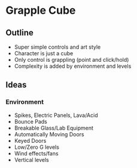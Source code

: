 # Grapple Cube

## Outline

* Super simple controls and art style
* Character is just a cube
* Only control is grappling (point and click/hold)
* Complexity is added by environment and levels

## Ideas

### Environment

* Spikes, Electric Panels, Lava/Acid
* Bounce Pads
* Breakable Glass/Lab Equipment
* Automatically Moving Doors
* Keyed Doors
* Low/Zero G levels
* Wind effects/fans
* Vertical levels